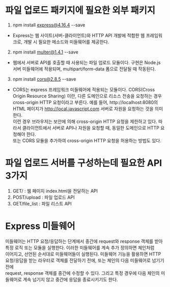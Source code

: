 # 파일 업로드 패키지에 필요한 외부 패키지

1. npm install express@4.16.4 --save

- Express는 웹 사이트(서버-클라이언트)와 HTTP API 개발에 적합한 웹 프레임워크로, 개발 시 필요한 메소드와 미들웨어를 제공한다.

2. npm install multer@1.4.1 --save

- 웹에서 서버로 API를 호출할 때 사용되는 파일 업로드 모듈이다. 구현은 Node.js 서버 미들웨어에 적용되며, multipart/form-data 폼으로 전달될 때 작동된다.

3. npm install cors@2.8.5 --save

- CORS는 express 프레임워크 미들웨어에 적용되는 모듈이다. CORS(Cross Origin Resource Sharing) 이란, 다른 도메인으로 리소스 전송을 요청하는 경우  
  cross-origin HTTP 요청이라고 부른다. 예를 들어, http://localhost:8080의 HTML 페이지가 http://local.javascript.com 서버로 자원을 요청하는 것을 의미한다.  
  이런 경우 브라우저는 보안에 의해 cross-origin HTTP 요청을 제한하고 있다. 따라서 클라이언트에서 서버로 API나 자원을 요청할 때, 동일한 도메인으로 HTTP 요청해야 한다.  
  또는 CORS 모듈을 추가하여 cross-origin HTTP 요청을 허용하는 방법도 있다.

# 파일 업로드 서버를 구성하는데 필요한 API 3가지

1. GET/ : 웸 페이지 index.html을 전달하는 API
2. POST/upload : 파일 업로드 API
3. GET/file_list : 파일 리스트 API

# Express 미들웨어

미들웨어는 HTTP 요청/응답하는 단계에서 중간에 request와 response 객체를 받아 특정 로직 또는 모듈을 실행한다. 이러한 미들웨어를 계속 추가 정의하면 체인처럼  
이어지고, 선언된 순서대로 미들웨어들이 실행된다. 미들웨어 기능을 활용하면 HTTP 요청/응답을 받는 라우터로 객체를 전달하기 전에, 또는 체인의 다음 미들웨어로 넘기기 전에  
request, response 객체를 중간에 수정할 수 있다. 그리고 특정 경우에 다음 체인의 미들웨어로 계속 넘기지 않고 중간에 응답을 종료시키기도 한다.
